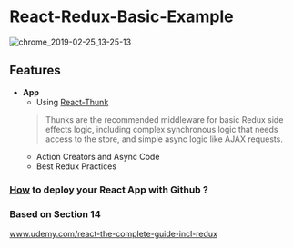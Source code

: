 # React-Redux-Basic-Example
![chrome_2019-02-25_13-25-13](https://user-images.githubusercontent.com/20374208/53334226-d05c3d80-3900-11e9-819a-49ba88b67fc4.png)

## Features
- **App**
  - Using [React-Thunk](https://github.com/reduxjs/redux-thunk)
   >Thunks are the recommended middleware for basic Redux side effects logic, including complex synchronous logic that needs access to the store, and simple async logic like AJAX requests.
  - Action Creators and Async Code
  - Best Redux Practices


### [How](https://codeburst.io/deploy-react-to-github-pages-to-create-an-amazing-website-42d8b09cd4d) to deploy your React App with Github ?



### Based on Section 14

www.udemy.com/react-the-complete-guide-incl-redux
